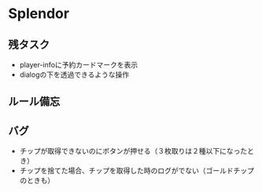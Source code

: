 # Splendor

## 残タスク
- player-infoに予約カードマークを表示
- dialogの下を透過できるような操作

## ルール備忘

## バグ
- チップが取得できないのにボタンが押せる（３枚取りは２種以下になったとき）
- チップを捨てた場合、チップを取得した時のログがでない（ゴールドチップのときも）